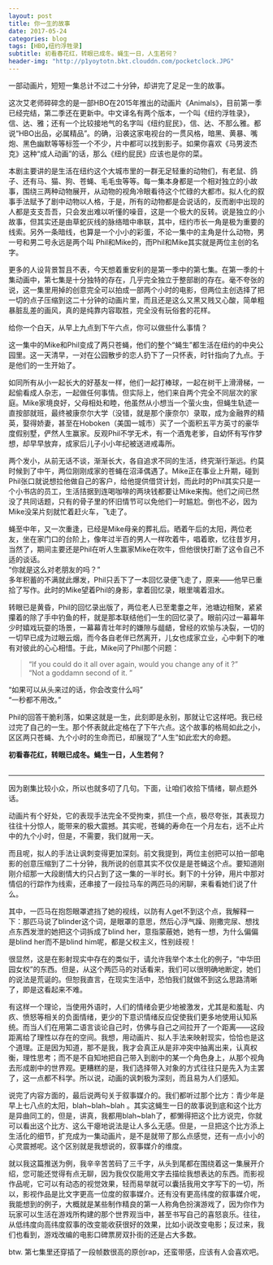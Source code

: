 ```yaml
---
layout: post
title: 你一生的故事
date: 2017-05-24
categories: blog
tags: [HBO,纽约浮牲录]
subtitle: 初看春花红，转眼已成冬。蝇生一日，人生若何？
header-img: "http://p1yoytotn.bkt.clouddn.com/pocketclock.JPG"
---
```


一部动画片，短短一集总计不过二十分钟，却讲完了足足一生的故事。

这次艾老师碎碎念的是一部HBO在2015年推出的动画片《Animals》，目前第一季已经完结，第二季还在更新中。中文译名有两个版本，一个叫《纽约浮牲录》，信、达、雅；还有一个比较接地气的名字叫《纽约屁民》，信、达、不那么雅。都说“HBO出品，必属精品”。的确，沿袭这家电视台的一贯风格，暗黑、黄暴、嘴炮、黑色幽默等等标签一个不少，片中都可以找到影子。如果你喜欢《马男波杰克》这种“成人动画”的话，那么《纽约屁民》应该也是你的菜。

本剧主要讲的是生活在纽约这个大城市里的一群无足轻重的动物们，有老鼠、鸽子、还有马、猫、狗、苍蝇、毛毛虫等等。每一集本身都是一个相对独立的小故事，围绕三两种动物展开，从动物的视角冷眼看待这个忙碌的大都市。拟人化的叙事手法赋予了剧中动物以人格，于是，所有的动物都是会说话的，反而剧中出现的人都是支支吾吾，只会发出难以听懂的噪音，这是一个极大的反转。说是独立的小故事，但其实还是由草蛇灰线的脉络暗中串联，其中，纽约市长一角是极为重要的线索。另外一条暗线，也算是一个小小的彩蛋，不论一集中的主角是什么动物，男一号和男二号永远是两个叫 Phil和Mike的，而Phil和Mike其实就是两位主创的名字。

更多的人设背景暂且不表，今天想着重安利的是第一季中的第七集。在第一季的十集动画中，第七集是十分独特的存在，几乎完全独立于整部剧的存在。毫不夸张的说，这一集里用掉的创意完全可以拍成一部两个小时的电影，但两位主创选择了把一切的点子压缩到这二十分钟的动画片里，而且还是这么又黑又贱又心酸，简单粗暴脏乱差的画风，真的是纯靠内容取胜，完全没有玩俗套的花样。

给你一个白天，从早上九点到下午六点，你可以做些什么事情？

这一集中的Mike和Phil变成了两只苍蝇，他们的整个“蝇生”都生活在纽约的中央公园里。这一天清早，一对在公园散步的恋人扔下了一只怀表，时针指向了九点。于是他们的一生开始了。

如同所有从小一起长大的好基友一样，他们一起打棒球，一起在树干上滑滑梯，一起偷看成人杂志，一起做任何事情。但实际上，他们来自两个完全不同层次的家庭。Mike家境良好，父母相处和睦，他虽然从小想当一个萤火虫，但蝇生轨迹一直按部就班，最终被康奈尔大学（没错，就是那个康奈尔）录取，成为金融界的精英，娶得娇妻，甚至在Hoboken（美国一城市）买了一个面积五平方英寸的豪华度假别墅，俨然人生赢家。反观Phil不学无术，有一个酒鬼老爹，自幼怀有写作梦想，却早早放弃，成家后儿子小小年纪被送进戒毒所。

两个发小，从前无话不谈，渐渐长大，各自追求不同的生活，终究渐行渐远。约莫时候到了中午，两位刚刚成家的苍蝇在沼泽偶遇了。Mike正在事业上升期，碰到Phil张口就说想拉他做自己的客户，给他提供借贷计划，而此时的Phil其实只是一个小书店的员工，生活拮据到连喝咖啡的两块钱都要让Mike来掏。他们之间已然没了共同话题，只有的骨子里的怀旧情节可以免他们一时尴尬。倒也不必，因为Mike没呆片刻就忙着赶火车，飞走了。

蝇至中年，又一次重逢，已经是Mike母亲的葬礼后。晒着午后的太阳，两位老友，坐在家门口的台阶上，像年过半百的男人一样吹着牛，唱着歌，忆往昔岁月，当然了，期间主要还是Phil在听人生赢家Mike在吹牛，但他很快打断了这令自己不适的谈话。<br>
“你就是这么对老朋友的吗？”<br>
多年积蓄的不满就此爆发，Phil只丢下了一本回忆录便飞走了，原来——他早已重拾了写作。此时的Mike望着Phil的身影，拿着回忆录，眼里噙着泪水。

转眼已是黄昏，Phil的回忆录出版了，两位老人已至耄耋之年，池塘边相聚，紧紧攥着的除了手中钓鱼的杆，就是那本联结他们一生的回忆录了。眼前闪过一幕幕年少时嬉戏玩耍的场景，一幕幕青壮年时的嫌隙与龃龉，曾经的欢愉与决裂，一切的一切早已成为过眼云烟，而今各自老伴已然离开，儿女也成家立业，心中剩下的唯有对彼此的心心相惜。于此，Mike问了Phil那个问题：<br>

<blockquote>
“If you could do it all over again, would you change any of it ?”<br>
“Not a goddamn second of it. ”<br>
</blockquote>
“如果可以从头来过的话，你会改变什么吗”<br>
“一秒都不用改。”<br>

Phil的回答干脆利落，如果这就是一生，此刻即是永别，那就让它这样吧。我已经过完了自己的一生。那个怀表就此定格在了下午六点。这个故事的格局如此之小，区区两只苍蝇、九个小时的生命而已，却展现了“人生”如此宏大的命题。

<b>初看春花红，转眼已成冬。蝇生一日，人生若何？</b>
<br>
<br>

<hr>
因为剧集比较小众，所以也就多叨了几句。下面，让咱们收拾下情绪，聊点题外话。

动画片有个好处，它的表现手法完全不受拘束，抓住一个点，极尽夸张，其表现力往往十分惊人，能带来的极大震撼。其实呢，苍蝇的寿命在一个月左右，远不止片中的九个小时，但是，不需要，我们就用一天。

而且呢，拟人的手法让讽刺变得更加深刻。前文我提到，两位主创把可以拍一部电影的创意压缩到了二十分钟，我所说的创意其实不仅仅是是苍蝇这个点。要知道刚刚介绍那一大段剧情大约只占到了这一集的一半时长。剩下的十分钟，用片中那对情侣的行踪作为线索，还串接了一段拉马车的两匹马的闲聊，来看看她们说了什么。

其中，一匹马在抱怨眼罩遮挡了她的视线，以防有人get不到这个点，我解释一下：那匹马说了blinder这个词，是眼罩的意思，然后心浮气躁、刚撒完尿、想找点东西发泄的她把这个词拆成了blind her，意指蒙蔽她，她有一想，为什么偏偏是blind her而不是blind him呢，都是父权主义，性别歧视！

很显然，这是在影射现实中存在的类似于，请允许我举个本土化的例子，“中华田园女权”的东西。但是，从这个两匹马的对话看来，我们可以很明确地断定，她们的说法是荒诞的。但恕我直言，在现实生活中，恐怕我们就做不到这么思路清晰了，即是这看起来不难。

有这样一个理论，当使用外语时，人们的情绪会更少地被激发，尤其是和羞耻、内疚、愤怒等相关的负面情绪，更少的下意识情绪反应促使我们更多地使用认知系统。而当人们在用第二语言谈论自己时，仿佛与自己之间拉开了一个距离——这段距离给了理性以存在的空间。我想，用动画片、拟人手法来映射现实，恰恰也是这个道理。正是因为知道，那不是我，我才会真正从是非冲突中抽离出来，认真权衡，理性思考；而不是不自知地把自己带入到剧中的某一个角色身上，从那个视角去形成剧中的世界观。更糟糕的是，我们选择带入对象的方式往往只是先入为主罢了，这一点都不科学。所以说，动画的讽刺极为深刻，而且易为人们感知。

说完了内容方面的，最后说两句关于叙事媒介的。我们都听过那个比方：青少年是早上七八点的太阳，blah~blah~blah 。其实这蝇生一日的故事说到底和这个比方是异曲同工的，但是，讲真，我都用blah~blah了，都懒得把这个比方说完，你就可以看出这个比方、这么干瘪地说法是让人多么无感。但是，一旦把这个比方添上生活化的细节，扩充成为一集动画片，是不是就带了那么点感觉，还有一点小小的心灵震撼呢。这个区别就是我想说的，叙事媒介的维度。

就以我这篇推送为例，我辛辛苦苦码了三千字，从头到尾都在围绕着这一集展开介绍，您可能还觉得有点无聊，因为我仅仅能用文字去描绘我想表达的东西。而影视作品呢，它可以有动态的视觉效果，轻而易举就可以囊括我用文字写下的一切，所以，影视作品是比文字更高一位度的叙事媒介。还有没有更高纬度的叙事媒介呢，我能想到的例子，大概就是某些制作精良的第一人称角色扮演游戏了，因为你作为玩家可以生活在游戏所构建的那个世界观当中，甚至书写自己的喜怒哀乐。往往，从低纬度向高纬度叙事的改变能收获很好的效果，比如小说改变电影；反过来，我们也看到，游戏改编的电影口碑票房双扑街的还是占大多数。

btw. 第七集里还穿插了一段帧数很高的原创rap，还蛮带感，应该有人会喜欢吧。
